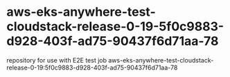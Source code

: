 # aws-eks-anywhere-test-cloudstack-release-0-19-5f0c9883-d928-403f-ad75-90437f6d71aa-78
repository for use with E2E test job aws-eks-anywhere-test-cloudstack-release-0-19:5f0c9883-d928-403f-ad75-90437f6d71aa-78
